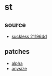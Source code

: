 # st

## source

- [suckless 211964d](https://st.suckless.org/)

## patches

- [alpha](https://st.suckless.org/patches/alpha/st-alpha-20220206-0.8.5.diff)
- [anysize](https://st.suckless.org/patches/anysize/st-anysize-20220718-baa9357.diff)
